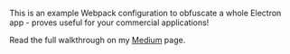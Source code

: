 This is an example Webpack configuration to obfuscate a whole Electron app - proves useful for your commercial applications!

Read the full walkthrough on my [Medium](https://niccolomineo.medium.com/electron-for-enterprises-js-obfuscation-9c718bf8899f) page.
